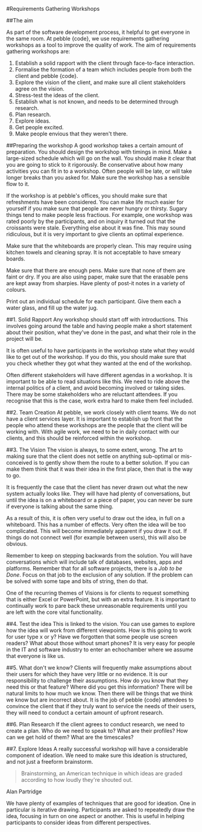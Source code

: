 #Requirements Gathering Workshops

##The aim

As part of the software development process, it helpful to get everyone in the same room. At pebble {code}, we use requirements gathering workshops as a tool to improve the quality of work. The aim of requirements gathering workshops are:

1. Establish a solid rapport with the client through face-to-face interaction.
2. Formalise the formation of a team which includes people from both the client and pebble {code}.
3. Explore the vision of the client, and make sure all client stakeholders agree on the vision.
4. Stress-test the ideas of the client.
5. Establish what is not known, and needs to be determined through research.
6. Plan research.
7. Explore ideas.
8. Get people excited.
9. Make people envious that they weren't there. 

##Preparing the workshop
A good workshop takes a certain amount of preparation. You should design the workshop with timings in mind. Make a large-sized schedule which will go on the wall. You should make it clear that you are going to stick to it rigorously. Be conservative about how many activities you can fit in to a workshop. Often people will be late, or will take longer breaks than you asked for. Make sure the workshop has a sensible flow to it. 

If the workshop is at pebble's offices, you should make sure that refreshments have been considered. You can make life much easier for yourself if you make sure that people are never hungry or thirsty. Sugary things tend to make people less fractious. For example, one workshop was rated poorly by the participants, and on inquiry it turned out that the croissants were stale. Everything else about it was fine. This may sound ridiculous, but it is very important to give clients an optimal experience.

Make sure that the whiteboards are properly clean. This may require using kitchen towels and cleaning spray. It is not acceptable to have smeary boards.

Make sure that there are enough pens. Make sure that none of them are faint or dry. If you are also using paper, make sure that the erasable pens are kept away from sharpies. Have plenty of post-it notes in a variety of colours. 

Print out an individual schedule for each participant. Give them each a water glass, and fill up the water jug. 

##1. Solid Rapport
Any workshop should start off with introductions. This involves going around the table and having people make a short statement about their position, what they've done in the past, and what their role in the project will be. 

It is often useful to have participants in the workshop state what they would like to get out of the workshop. If you do this, you should make sure that you check whether they got what they wanted at the end of the workshop. 

Often different stakeholders will have different agendas in a workshop. It is important to be able to read situations like this. We need to ride above the internal politics of a client, and avoid becoming involved or taking sides. There may be some stakeholders who are reluctant attendees. If you recognise that this is the case, work extra hard to make them feel included. 

##2. Team Creation
At pebble, we work closely with client teams. We do not have a client services layer. It is important to establish up front that the people who attend these workshops are the people that the client will be working with. With agile work, we need to be in daily contact with our clients, and this should be reinforced within the workshop.

##3. The Vision
The vision is always, to some extent, wrong. The art to making sure that the client does not settle on anything sub-optimal or mis-conceived is to gently show them the route to a better solution. If you can make them think that it was their idea in the first place, then that is the way to go. 

It is frequently the case that the client has never drawn out what the new system actually looks like. They will have had plenty of conversations, but until the idea is on a whiteboard or a piece of paper, you can never be sure if everyone is talking about the same thing. 

As a result of this, it is often very useful to draw out the idea, in full on a whiteboard. This has a number of effects. Very often the idea will be too complicated. This will become immediately apparent if you draw it out. If things do not connect well (for example between users), this will also be obvious. 

Remember to keep on stepping backwards from the solution. You will have conversations which will include talk of databases, websites, apps and platforms. Remember that for all software projects, there is a *Job to be Done*. Focus on that job to the exclusion of any solution. If the problem can be solved with some tape and bits of string, then do that. 

One of the recurring themes of Visions is for clients to request something that is either Excel or PowerPoint, but with an extra feature. It is important to continually work to pare back these unreasonable requirements until you are left with the core vital functionality. 

##4. Test the idea
This is linked to the vision. You can use games to explore how the idea will work from different viewpoints. How is this going to work for user type x or y? Have we forgotten that some people use screen readers? What about those without smart phones? It is very easy for people in the IT and software industry to enter an echochamber where we assume that everyone is like us. 

##5. What don't we know?
Clients will frequently make assumptions about their users for which they have very little or no evidence. It is our responsibility to challenge their assumptions. How do you know that they need this or that feature? Where did you get this information? There will be natural limits to how much we know. Then there will be things that we think we know but are incorrect about. It is the job of pebble {code} attendees to convince the client that if they truly want to service the needs of their users, they will need to conduct a certain amount of upfront research. 

##6. Plan Research
If the client agrees to conduct research, we need to create a plan. Who do we need to speak to? What are their profiles? How can we get hold of them? What are the timescales?

##7. Explore Ideas
A really successful workshop will have a considerable component of ideation. We need to make sure this ideation is structured, and not just a freeform brainstorm.

>Brainstorming, an American technique in which ideas are graded according to how loudly they're shouted out.

Alan Partridge 

We have plenty of examples of techniques that are good for ideation. One in particular is iterative drawing. Participants are asked to repeatedly draw the idea, focusing in turn on one aspect or another. This is useful in helping participants to consider ideas from different perspectives. 

